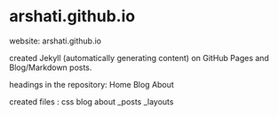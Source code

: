 # arshati.github.io

website: arshati.github.io

created Jekyll (automatically generating content) on GitHub Pages and Blog/Markdown posts.

headings in the repository: Home    Blog    About 

created files : css  blog  about  _posts  _layouts
